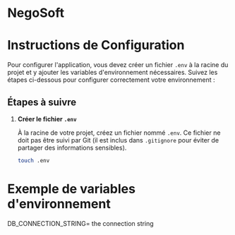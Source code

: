 # NegoSoft

# Instructions de Configuration

Pour configurer l'application, vous devez créer un fichier `.env` à la racine du projet et y ajouter les variables d'environnement nécessaires. Suivez les étapes ci-dessous pour configurer correctement votre environnement :

## Étapes à suivre

1. **Créer le fichier `.env`**

   À la racine de votre projet, créez un fichier nommé `.env`. Ce fichier ne doit pas être suivi par Git (il est inclus dans `.gitignore` pour éviter de partager des informations sensibles).

   ```bash
   touch .env
   
# Exemple de variables d'environnement
DB_CONNECTION_STRING= the connection string 
